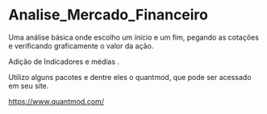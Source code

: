 # Analise_Mercado_Financeiro

Uma análise básica onde escolho um ínicio e um fim, pegando as cotações e verificando graficamente o valor da ação.

Adição de Indicadores e médias .

Utilizo alguns pacotes e dentre eles o quantmod, que pode ser acessado em seu site.

https://www.quantmod.com/

